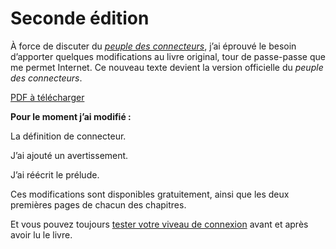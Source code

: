 # Seconde édition

À force de discuter du [*peuple des connecteurs*](http://www.tcrouzet.com/connecteurs/), j’ai éprouvé le besoin d’apporter quelques modifications au livre original, tour de passe-passe que me permet Internet. Ce nouveau texte devient la version officielle du *peuple des connecteurs*.

[PDF à télécharger](http://www.tcrouzet.com/connecteurs/connecteurs.pdf)

**Pour le moment j’ai modifié :**

La définition de connecteur.

J’ai ajouté un avertissement.

J’ai réécrit le prélude.

Ces modifications sont disponibles gratuitement, ainsi que les deux premières pages de chacun des chapitres.

Et vous pouvez toujours [tester votre viveau de connexion](http://www.tcrouzet.com/connecteurs/qcm.php) avant et après avoir lu le livre.